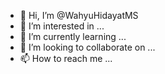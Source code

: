 - 👋 Hi, I’m @WahyuHidayatMS
- 👀 I’m interested in ...
- 🌱 I’m currently learning ...
- 💞️ I’m looking to collaborate on ...
- 📫 How to reach me ...

<!---
WahyuHidayatMS/WahyuHidayatMS is a ✨ special ✨ repository because its `README.md` (this file) appears on your GitHub profile.
You can click the Preview link to take a look at your changes.
--->
